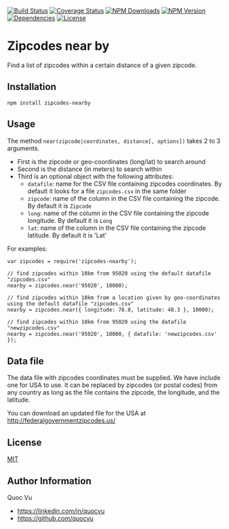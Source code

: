[![Build Status](http://img.shields.io/travis/quocvu/zipcodes-nearby.svg?style=for-the-badge)](https://travis-ci.org/quocvu/zipcodes-nearby)
[![Coverage Status](https://img.shields.io/coveralls/quocvu/zipcodes-nearby.svg?style=for-the-badge)](https://coveralls.io/github/quocvu/zipcodes-nearby)
[![NPM Downloads](https://img.shields.io/npm/dt/zipcodes-nearby.svg?style=for-the-badge)](https://www.npmjs.com/package/zipcodes-nearby)
[![NPM Version](https://img.shields.io/npm/v/zipcodes-nearby.svg?style=for-the-badge)](https://www.npmjs.com/package/zipcodes-nearby)
[![Dependencies](https://img.shields.io/quocvu/zipcodes-nearby.svg?style=for-the-badge)](https://david-dm.org/quocvu/zipcodes-nearby)
[![License](https://img.shields.io/github/license/quocvu/zipcodes-nearby.svg?style=for-the-badge)](https://github.com/quocvu/zipcodes-nearby/blob/master/LICENSE)

# Zipcodes near by

Find a list of zipcodes within a certain distance of a given zipcode.

## Installation

    npm install zipcodes-nearby

## Usage

The method `near(zipcode|coordinates, distance[, options])` takes 2 to 3 arguments.

* First is the zipcode or geo-coordinates (long/lat) to search around
* Second is the distance (in meters) to search within
* Third is an optional object with the following attributes:
  * `datafile`: name for the CSV file containing zipcodes coordinates. By default it looks for a file `zipcodes.csv` in the same folder
  * `zipcode`: name of the column in the CSV file containing the zipcode. By default it is `Zipcode`
  * `long`: name of the column in the CSV file containing the zipcode longitude. By default it is `Long`
  * `lat`: name of the column in the CSV file containing the zipcode latitude. By default it is 'Lat'

For examples:

```
var zipcodes = require('zipcodes-nearby');

// find zipcodes within 10km from 95020 using the default datafile "zipcodes.csv"
nearby = zipcodes.near('95020', 10000);

// find zipcodes within 10km from a location given by geo-coordinates using the default datafile "zipcodes.csv"
nearby = zipcodes.near({ longitude: 78.8, latitude: 48.3 }, 10000);

// find zipcodes within 10km from 95020 using the datafile "newzipcodes.csv"
nearby = zipcodes.near('95020', 10000, { datafile: 'newzipcodes.csv' });

```

## Data file

The data file with zipcodes coordinates must be supplied.  We have include one
for USA to use.  It can be replaced by zipcodes (or postal codes) from any country
as long as the file contains the zipcode, the longitude, and the latitude.

You can download an updated file for the USA at <http://federalgovernmentzipcodes.us/>


## License

[MIT](https://github.com/quocvu/zipcodes-nearby/blob/master/LICENSE.txt)


## Author Information

Quoc Vu  

* https://linkedin.com/in/quocvu  
* https://github.com/quocvu
